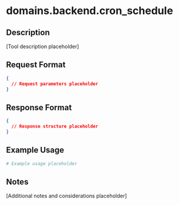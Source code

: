 <!--

# CTB Metadata
# Generated: 2025-10-23T14:32:38.570708
# CTB Version: 1.3.3
# Division: System Infrastructure
# Category: infrastructure
# Compliance: 100%
# HEIR ID: HEIR-2025-10-SYS-INFRAS-01

-->

# domains.backend.cron_schedule

## Description
[Tool description placeholder]

## Request Format
```json
{
  // Request parameters placeholder
}
```

## Response Format
```json
{
  // Response structure placeholder
}
```

## Example Usage
```bash
# Example usage placeholder
```

## Notes
[Additional notes and considerations placeholder]
